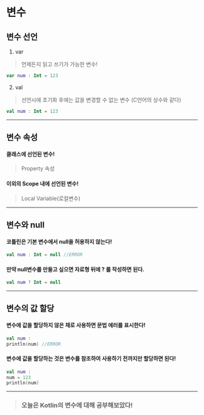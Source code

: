 # 변수
## 변수 선언
1. var
> 언제든지 읽고 쓰기가 가능한 변수!
```Kotlin
var num : Int = 123
```
2. val
> 선언시에 초기화 후에는 값을 변경할 수 없는 변수 (C언어의 상수와 같다)
```Kotlin
val num : Int = 123
```
---
## 변수 속성
#### 클래스에 선언된 변수!
> Property 속성
#### 이외의 Scope 내에 선언된 변수!
> Local Variable(로컬변수)
---
## 변수와 null
#### 코틀린은 기본 변수에서 null을 허용하지 않는다!
```Kotlin
val num : Int = null //ERROR
```
#### 만약 null변수를 만들고 싶으면 자료형 뒤에 ? 를 작성하면 된다.
```Kotlin
val num ? Int = null
```
---
## 변수의 값 할당
#### 변수에 값을 할당하지 않은 채로 사용하면 문법 에러를 표시한다!
```Kotlin
val num :
println(num) //ERROR
```
#### 변수에 값을 할당하는 것은 변수를 참조하여 사용하기 전까지만 할당하면 된다!
```Kotlin
val num :
num = 123
println(num)
```
---

> ### **오늘은 Kotlin의 변수에 대해 공부해보았다!**